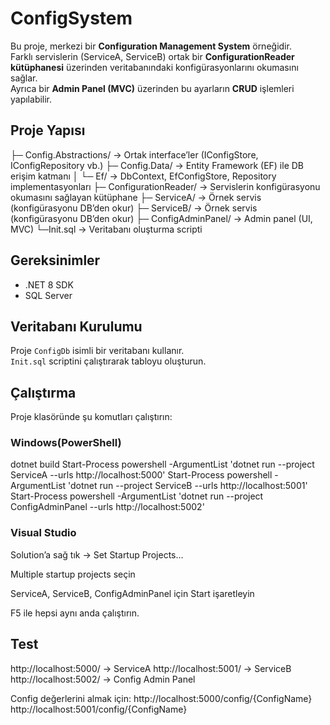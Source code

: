 # ConfigSystem

Bu proje, merkezi bir **Configuration Management System** örneğidir.  
Farklı servislerin (ServiceA, ServiceB) ortak bir **ConfigurationReader kütüphanesi** üzerinden veritabanındaki konfigürasyonlarını okumasını sağlar.  
Ayrıca bir **Admin Panel (MVC)** üzerinden bu ayarların **CRUD** işlemleri yapılabilir.


##  Proje Yapısı

├─ Config.Abstractions/ → Ortak interface’ler (IConfigStore, IConfigRepository vb.)
├─ Config.Data/ → Entity Framework (EF) ile DB erişim katmanı
│ └─ Ef/ → DbContext, EfConfigStore, Repository implementasyonları
├─ ConfigurationReader/ → Servislerin konfigürasyonu okumasını sağlayan kütüphane
├─ ServiceA/ → Örnek servis (konfigürasyonu DB’den okur)
├─ ServiceB/ → Örnek servis (konfigürasyonu DB’den okur)
├─ ConfigAdminPanel/ → Admin panel (UI, MVC)
└─Init.sql → Veritabanı oluşturma scripti

##  Gereksinimler

- .NET 8 SDK
- SQL Server

##  Veritabanı Kurulumu

Proje `ConfigDb` isimli bir veritabanı kullanır.  
`Init.sql` scriptini çalıştırarak tabloyu oluşturun.

## Çalıştırma

Proje klasöründe şu komutları çalıştırın:

### Windows(PowerShell)


dotnet build
Start-Process powershell -ArgumentList 'dotnet run --project ServiceA --urls http://localhost:5000'
Start-Process powershell -ArgumentList 'dotnet run --project ServiceB --urls http://localhost:5001'
Start-Process powershell -ArgumentList 'dotnet run --project ConfigAdminPanel --urls http://localhost:5002'

### Visual Studio


Solution’a sağ tık → Set Startup Projects…

Multiple startup projects seçin

ServiceA, ServiceB, ConfigAdminPanel için Start işaretleyin

F5 ile hepsi aynı anda çalıştırın.

## Test

http://localhost:5000/ → ServiceA
http://localhost:5001/ → ServiceB
http://localhost:5002/ → Config Admin Panel

Config değerlerini almak için:
http://localhost:5000/config/{ConfigName}
http://localhost:5001/config/{ConfigName}

